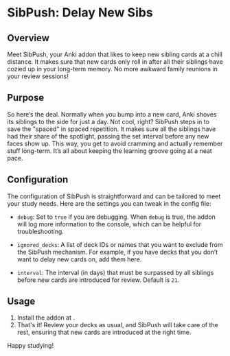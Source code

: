 # SibPush: Delay New Sibs

## Overview
Meet SibPush, your Anki addon that likes to keep new sibling cards at a chill distance. It makes sure that new cards only roll in after all their siblings have cozied up in your long-term memory. No more awkward family reunions in your review sessions!

## Purpose
So here’s the deal. Normally when you bump into a new card, Anki shoves its siblings to the side for just a day. Not cool, right? SibPush steps in to save the "spaced" in spaced repetition. It makes sure all the siblings have had their share of the spotlight, passing the set interval before any new faces show up. This way, you get to avoid cramming and actually remember stuff long-term. It’s all about keeping the learning groove going at a neat pace.


## Configuration
The configuration of SibPush is straightforward and can be tailored to meet your study needs. Here are the settings you can tweak in the config file:

- `debug`: Set to `true` if you are debugging. When `debug` is true, the addon will log more information to the console, which can be helpful for troubleshooting.

- `ignored_decks`: A list of deck IDs or names that you want to exclude from the SibPush mechanism. For example, if you have decks that you don’t want to delay new cards on, add them here.

- `interval`: The interval (in days) that must be surpassed by all siblings before new cards are introduced for review. Default is `21`.

## Usage
1. Install the addon at .
2. That's it! Review your decks as usual, and SibPush will take care of the rest, ensuring that new cards are introduced at the right time.

Happy studying!
